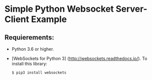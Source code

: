 # Simple Python Websocket Server-Client Example

## Requierements:
 
- Python 3.6 or higher.

- [WebSockets for Python 3] (http://websockets.readthedocs.io/). To install this library:

	```$ pip3 install websockets```

 